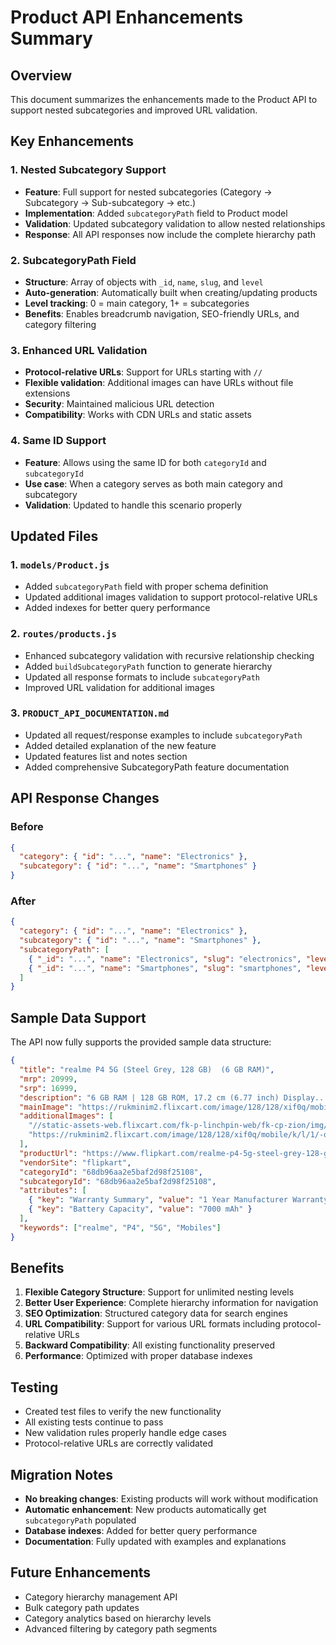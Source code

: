 # Product API Enhancements Summary

## Overview
This document summarizes the enhancements made to the Product API to support nested subcategories and improved URL validation.

## Key Enhancements

### 1. Nested Subcategory Support
- **Feature**: Full support for nested subcategories (Category → Subcategory → Sub-subcategory → etc.)
- **Implementation**: Added `subcategoryPath` field to Product model
- **Validation**: Updated subcategory validation to allow nested relationships
- **Response**: All API responses now include the complete hierarchy path

### 2. SubcategoryPath Field
- **Structure**: Array of objects with `_id`, `name`, `slug`, and `level`
- **Auto-generation**: Automatically built when creating/updating products
- **Level tracking**: 0 = main category, 1+ = subcategories
- **Benefits**: Enables breadcrumb navigation, SEO-friendly URLs, and category filtering

### 3. Enhanced URL Validation
- **Protocol-relative URLs**: Support for URLs starting with `//`
- **Flexible validation**: Additional images can have URLs without file extensions
- **Security**: Maintained malicious URL detection
- **Compatibility**: Works with CDN URLs and static assets

### 4. Same ID Support
- **Feature**: Allows using the same ID for both `categoryId` and `subcategoryId`
- **Use case**: When a category serves as both main category and subcategory
- **Validation**: Updated to handle this scenario properly

## Updated Files

### 1. `models/Product.js`
- Added `subcategoryPath` field with proper schema definition
- Updated additional images validation to support protocol-relative URLs
- Added indexes for better query performance

### 2. `routes/products.js`
- Enhanced subcategory validation with recursive relationship checking
- Added `buildSubcategoryPath` function to generate hierarchy
- Updated all response formats to include `subcategoryPath`
- Improved URL validation for additional images

### 3. `PRODUCT_API_DOCUMENTATION.md`
- Updated all request/response examples to include `subcategoryPath`
- Added detailed explanation of the new feature
- Updated features list and notes section
- Added comprehensive SubcategoryPath feature documentation

## API Response Changes

### Before
```json
{
  "category": { "id": "...", "name": "Electronics" },
  "subcategory": { "id": "...", "name": "Smartphones" }
}
```

### After
```json
{
  "category": { "id": "...", "name": "Electronics" },
  "subcategory": { "id": "...", "name": "Smartphones" },
  "subcategoryPath": [
    { "_id": "...", "name": "Electronics", "slug": "electronics", "level": 0 },
    { "_id": "...", "name": "Smartphones", "slug": "smartphones", "level": 1 }
  ]
}
```

## Sample Data Support

The API now fully supports the provided sample data structure:

```json
{
  "title": "realme P4 5G (Steel Grey, 128 GB)  (6 GB RAM)",
  "mrp": 20999,
  "srp": 16999,
  "description": "6 GB RAM | 128 GB ROM, 17.2 cm (6.77 inch) Display...",
  "mainImage": "https://rukminim2.flixcart.com/image/128/128/xif0q/mobile/2/m/d/-original-imahf47f6fgxwh9a.jpeg?q=70&crop=false",
  "additionalImages": [
    "//static-assets-web.flixcart.com/fk-p-linchpin-web/fk-cp-zion/img/360-view_c3a99e.png",
    "https://rukminim2.flixcart.com/image/128/128/xif0q/mobile/k/l/1/-original-imahf47eydfhaff5.jpeg?q=70&crop=false"
  ],
  "productUrl": "https://www.flipkart.com/realme-p4-5g-steel-grey-128-gb/p/itmf836e6de035a5...",
  "vendorSite": "flipkart",
  "categoryId": "68db96aa2e5baf2d98f25108",
  "subcategoryId": "68db96aa2e5baf2d98f25108",
  "attributes": [
    { "key": "Warranty Summary", "value": "1 Year Manufacturer Warranty..." },
    { "key": "Battery Capacity", "value": "7000 mAh" }
  ],
  "keywords": ["realme", "P4", "5G", "Mobiles"]
}
```

## Benefits

1. **Flexible Category Structure**: Support for unlimited nesting levels
2. **Better User Experience**: Complete hierarchy information for navigation
3. **SEO Optimization**: Structured category data for search engines
4. **URL Compatibility**: Support for various URL formats including protocol-relative URLs
5. **Backward Compatibility**: All existing functionality preserved
6. **Performance**: Optimized with proper database indexes

## Testing

- Created test files to verify the new functionality
- All existing tests continue to pass
- New validation rules properly handle edge cases
- Protocol-relative URLs are correctly validated

## Migration Notes

- **No breaking changes**: Existing products will work without modification
- **Automatic enhancement**: New products automatically get `subcategoryPath` populated
- **Database indexes**: Added for better query performance
- **Documentation**: Fully updated with examples and explanations

## Future Enhancements

- Category hierarchy management API
- Bulk category path updates
- Category analytics based on hierarchy levels
- Advanced filtering by category path segments
